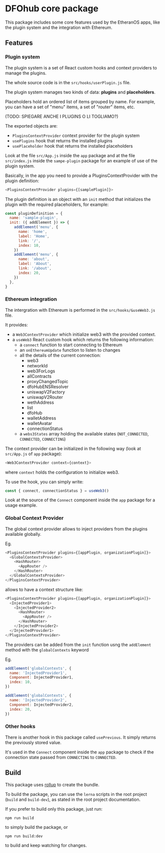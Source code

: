 # DFOhub core package

This package includes some core features used by the EtheranOS apps, like the plugin system and the integration with Ethereum.

## Features

### Plugin system

The plugin system is a set of React custom hooks and context providers to manage the plugins.

The whole source code is in the `src/hooks/userPlugin.js` file.

The plugin system manages two kinds of data: **plugins** and **placeholders**.

Placeholders hold an ordered list of items grouped by name. For example, you can have a set of "menu" items, a set of "router" items, etc.

(TODO: SPIEGARE ANCHE I PLUGINS O LI TOGLIAMO?)

The exported objects are:

- `PluginsContextProvider` context provider for the plugin system
- `usePlugins` hook that returns the installed plugins
- `usePlaceholder` hook that returns the installed placeholders

Look at the file `src/App.js` inside the `app` package and at the file `src/index.js` inside the `sampe-plugin` package for an example of use of the plugin system.

Basically, in the app you need to provide a PluginsContextProvider with the plugin definition:

```js
<PluginsContextProvider plugins={[samplePlugin]}>
```

The plugin definition is an object with an `init` method that initializes the plugin with the required placeholders, for example:

```js
const pluginDefinition = {
  name: 'sample-plugin',
  init: ({ addElement }) => {
    addElement('menu', {
      name: 'home',
      label: 'Home',
      link: '/',
      index: 10,
    })
    addElement('menu', {
      name: 'about',
      label: 'About',
      link: '/about',
      index: 20,
    })
  },
}
```

### Ethereum integration

The intergration with Ethereum is performed in the `src/hooks/&useWeb3.js` file.

It provides:

- a `Web3ContextProvider` which initialize web3 with the provided context.
- a `useWeb3` React custom hook which returns the following information:
  - a `connect` function to start connecting to Ethereum
  - an `onEthereumUpdate` function to listen to changes
  - all the details of the current connection:
    - web3
    - networkId
    - web3ForLogs
    - allContracts
    - proxyChangedTopic
    - dfoHubENSResolver
    - uniswapV2Factory
    - uniswapV2Router
    - wethAddress
    - list
    - dfoHub
    - walletAddress
    - walletAvatar
    - connectionStatus
  - a `webs3States` array holding the available states (`NOT_CONNECTED`, `CONNECTED`, `CONNECTING`)

The context provider can be initialized in the following way (look at `src/App.js` of `app` package):

```js
<Web3ContextProvider context={context}>
```

where `context` holds the configuration to initialize web3.

To use the hook, you can simply write:

```js
const { connect, connectionStatus } = useWeb3()
```

Look at the source of the `Connect` component inside the `app` package for a usage example.

### Global Context Provider

The global context provider allows to inject providers from the plugins available globally.

Eg.

```js
<PluginsContextProvider plugins={[appPlugin, organizationPlugin]}>
  <GlobalContextsProvider>
    <HashRouter>
      <AppRouter />
    </HashRouter>
  </GlobalContextsProvider>
</PluginsContextProvider>
```

allows to have a context structure like:

```js
<PluginsContextProvider plugins={[appPlugin, organizationPlugin]}>
  <InjectedProvider1>
    <InjectedProvider2>
      <HashRouter>
        <AppRouter />
      </HashRouter>
    </InjectedProvider2>
  </InjectedProvider1>
</PluginsContextProvider>
```

The providers can be added from the `init` function usng the `addElement` method with the `globalContexts` keyword

Eg.

```js
addElement('globalContexts', {
  name: 'InjectedProvider1',
  Component: InjectedProvider1,
  index: 10,
})

addElement('globalContexts', {
  name: 'InjectedProvider2',
  Component: InjectedProvider2,
  index: 20,
})
```

### Other hooks

There is another hook in this package called `usePrevious`. It simply returns the previously stored value.

It's used in the `Connect` component inside the `app` package to check if the connection state passed from `CONNECTING` to `CONNECTED`.

## Build

This package uses [rollup](https://rollupjs.org/guide/en/) to create the bundle.

To build the package, you can use the `lerna` scripts in the root project (`build` and `build-dev`), as stated in the root project documentation.

If you prefer to build only this package, just run:

```shell script
npm run build
```

to simply build the package, or

```shell script
npm run build:dev
```

to build and keep watching for changes.
